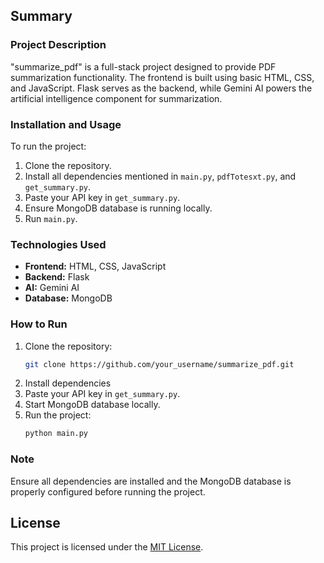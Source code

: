 ## Summary

### Project Description
"summarize_pdf" is a full-stack project designed to provide PDF summarization functionality. The frontend is built using basic HTML, CSS, and JavaScript. Flask serves as the backend, while Gemini AI powers the artificial intelligence component for summarization.

### Installation and Usage
To run the project:

1. Clone the repository.
2. Install all dependencies mentioned in `main.py`, `pdfTotesxt.py`, and `get_summary.py`.
3. Paste your API key in `get_summary.py`.
4. Ensure MongoDB database is running locally.
5. Run `main.py`.

### Technologies Used
- **Frontend:** HTML, CSS, JavaScript
- **Backend:** Flask
- **AI:** Gemini AI
- **Database:** MongoDB

### How to Run
1. Clone the repository:
   ```bash
   git clone https://github.com/your_username/summarize_pdf.git
   ```
2. Install dependencies
3. Paste your API key in `get_summary.py`.
4. Start MongoDB database locally.
5. Run the project:
   ```bash
   python main.py
   ```

### Note
Ensure all dependencies are installed and the MongoDB database is properly configured before running the project.


## License
This project is licensed under the [MIT License](LICENSE).
